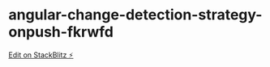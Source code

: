 # angular-change-detection-strategy-onpush-fkrwfd

[Edit on StackBlitz ⚡️](https://stackblitz.com/edit/angular-change-detection-strategy-onpush-fkrwfd)